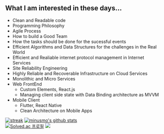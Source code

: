 ## What I am interested in these days...
- Clean and Readable code
- Programming Philosophy
- Agile Process
- How to build a Good Team
- How the tasks should be done for the sucessful events
- Efficient Algorithms and Data Structures for the challenges in the Real World
- Efficient and Realiable internet protocol management in Internet Services
- Site Reliability Engineering
- Highly Reliable and Recoverable Infrastructure on Cloud Services
- Monolithic and Micro Services
- Web FrontEnd
  - Custom Elements, React.js
  - Managing client side state with Data Binding architecture as MVVM
- Mobile Client
  - Flutter, React Native
  - Clean Architecture on Mobile Apps


[![streak](https://github-readme-streak-stats.herokuapp.com/?user=minusmo&theme=java-dark)](https://github.com/minusmo) 
[![minusmo's github stats](https://github-readme-stats.vercel.app/api?username=minusmo&show_icons=true&theme=codeSTACKr)](https://github.com/minusmo)  
[![Solved.ac
프로필](http://mazassumnida.wtf/api/v2/generate_badge?boj=minusmo)](https://solved.ac/minusmo) 
<img src="http://mazandi.herokuapp.com/api?handle=minusmo&theme=cold"/>
